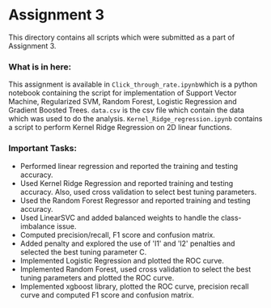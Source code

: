 # Assignment 3

This directory contains all scripts which were submitted as a part of Assignment 3.

### What is in here:  

This assignment is available in `Click_through_rate.ipynb`which is a python notebook containing the script for implementation of Support Vector Machine, Regularized SVM, Random Forest, Logistic Regression and Gradient Boosted Trees. `data.csv` is the csv file which contain the data which was used to do the analysis. `Kernel_Ridge_regression.ipynb` contains a script to perform Kernel Ridge Regression on 2D linear functions. 


### Important Tasks: 

* Performed linear regression and reported the training and testing accuracy.
* Used Kernel Ridge Regression and reported training and testing accuracy. Also, used cross validation to select best tuning parameters.
* Used the Random Forest Regressor and reported training and testing accuracy.
* Used LinearSVC and added balanced weights to handle the class-imbalance issue.
* Computed precision/recall, F1 score and confusion matrix.
* Added penalty and explored the use of 'l1' and 'l2' penalties and selected the best tuning parameter C.
* Implemented Logistic Regression and plotted the ROC curve. 
* Implemented Random Forest, used cross validation to select the best tuning parameters and plotted the ROC curve.
* Implemented xgboost library, plotted the ROC curve, precision recall curve and computed F1 score and confusion matrix.